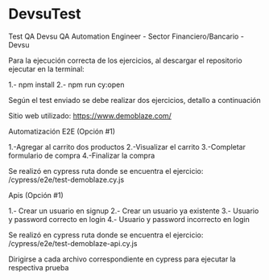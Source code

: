 # DevsuTest
Test QA Devsu
QA Automation Engineer - Sector Financiero/Bancario - Devsu

Para la ejecución correcta de los ejercicios, al descargar el repositorio ejecutar en la terminal:

1.-  npm install
2.- npm run cy:open


Según el test enviado se debe realizar dos ejercicios, detallo a continuación

Sitio web utilizado: https://www.demoblaze.com/

Automatización E2E (Opción #1)

  1.-Agregar al carrito dos productos
  2.-Visualizar el  carrito
  3.-Completar formulario de compra
  4.-Finalizar la compra

  Se realizó en cypress ruta donde se encuentra el ejercicio:  /cypress/e2e/test-demoblaze.cy.js


Apis (Opción #1)

  1.- Crear un usuario en signup
  2.- Crear un usuario ya existente
  3.- Usuario y password correcto en login
  4.- Usuario y password incorrecto en login

  Se realizó en cypress ruta donde se encuentra el ejercicio:  /cypress/e2e/test-demoblaze-api.cy.js

  Dirigirse a cada archivo correspondiente en cypress para ejecutar la respectiva prueba
